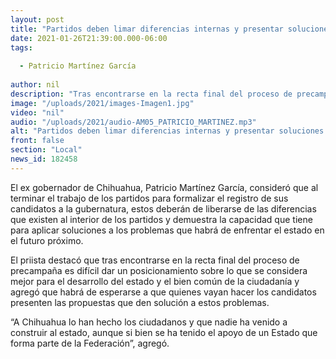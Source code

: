 ```yaml
---
layout: post
title: "Partidos deben limar diferencias internas y presentar soluciones -  Patricio Martínez"
date: 2021-01-26T21:39:00.000-06:00
tags:
  
  - Patricio Martínez García
  
author: nil
description: "Tras encontrarse en la recta final del proceso de precampaña es difícil dar un posicionamiento sobre lo que se considera mejor para el desarrollo del estado "
image: "/uploads/2021/images-Imagen1.jpg"
video: "nil"
audio: "/uploads/2021/audio-AM05_PATRICIO_MARTINEZ.mp3"
alt: "Partidos deben limar diferencias internas y presentar soluciones -  Patricio Martínez"
front: false
section: "Local"
news_id: 182458
---
```


El ex gobernador de Chihuahua, Patricio Martínez García, consideró que al terminar el trabajo de los partidos para formalizar el registro de sus candidatos a la gubernatura, estos deberán de liberarse de las diferencias que existen al interior de los partidos y demuestra la capacidad que tiene para aplicar soluciones a los problemas que habrá de enfrentar el estado en el futuro próximo.

El priista destacó que tras encontrarse en la recta final del proceso de precampaña es difícil dar un posicionamiento sobre lo que se considera mejor para el desarrollo del estado y el bien común de la ciudadanía y agregó que habrá de esperarse a que quienes vayan hacer los candidatos presenten las propuestas que den solución a estos problemas.

“A Chihuahua lo han hecho los ciudadanos y que nadie ha venido a construir al estado, aunque si bien se ha tenido el apoyo de un Estado que forma parte de la Federación”, agregó.
